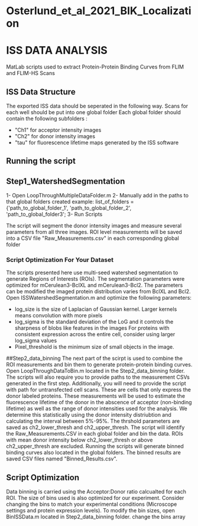 # Osterlund_et_al_2021_BIK_Localization
# ISS DATA ANALYSIS
MatLab scripts used to extract Protein-Protein Binding Curves from FLIM and FLIM-HS Scans
## ISS Data Structure
The exported ISS data should be seperated in the following way. 
Scans for each well should be put into one global folder
Each global folder should contain the following subfolders : 
 - "Ch1" for acceptor intensity images
 - "Ch2" for donor intensity images
 - "tau" for fluorescence lifetime maps generated by the ISS software

## Running the script
## Step1_WatershedSegmentation
1- Open LoopThroughMultipleDataFolder.m
2- Manually add in the paths to that global folders created 
example:
list_of_folders = {'path_to_global_folder_1', 'path_to_global_folder_2', 'path_to_global_folder3'; 
3- Run Scripts 

The script will segment the donor intensity images and measure several parameters from all three images.
ROI level measurements will be saved into a CSV file "Raw_Measurements.csv" in each corresponding global folder


### Script Optimization For Your Dataset
The scripts presented here use multi-seed watershed segmentation to generate Regions of Interests (ROIs).
The segmentation parameters were optimized for mCerulean3-BclXL and mCerulean3-Bcl2. 
The parameters can be modified the imaged protein distribution varies from BclXL and Bcl2. 
Open ISSWatershedSegmentation.m and optimize the following parameters: 
- log_size is the size of Laplacian of Gaussian kernel. Larger kernels means convolution with more pixels 
- log_sigma is the standard deviation of the LoG and it controls the sharpness of blobs like features in the images
For proteins with consistent expression across the entire cell, consider using larger log_sigma values
- Pixel_threshold is the minimum size of small objects in the image. 

##Step2_data_binning
The next part of the scirpt is used to combine the ROI measurements and bin them to generate protein-protein binding curves.
Open LoopThroughDataToBin.m located in the Step2_data_binning folder. 
The scripts will also require you to provide paths to the measurement CSVs generated in the first step. 
Additionally, you will need to provide the script with path for untransfected cell scans. These are cells that only express the donor labeled proteins. These measurements will be used to estimate the fluorescence lifetime of the donor in the abscence of acceptor (non-binding lifetime) as well as the range of donor intensities used for the analysis. 
We determine this statistically using the donor intensity distriubtion and calculating the interval between 5%-95%. 
The thrshold parameters are saved as ch2_lower_thresh and ch2_upper_thresh. 
The script will identify the Raw_Measurements.CSV in each global folder and bin the data. 
ROIs with mean donor intensity below ch2_lower_thresh or above ch2_upper_thresh are excluded. 
Running the scripts will generate binned binding curves also located in the global folders. 
The binned results are saved CSV files named "Binned_Results.csv". 

## Script Optimization
Data binning is carried using the Acceptor:Donor ratio calcualted for each ROI. 
The size of bins used is also optimized for our experiment. 
Consider changing the bins to match your experimental conditions (Microscope settings and protein expression levels). 
To modify the bin sizes, open BinISSData.m located in Step2_data_binning folder. 
change the bins array 

